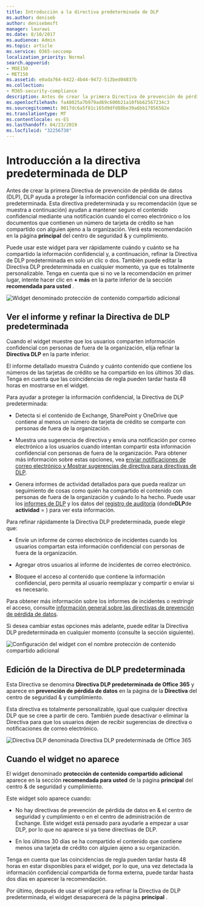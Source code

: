 ```yaml
---
title: Introducción a la directiva predeterminada de DLP
ms.author: deniseb
author: denisebmsft
manager: laurawi
ms.date: 8/10/2017
ms.audience: Admin
ms.topic: article
ms.service: O365-seccomp
localization_priority: Normal
search.appverid:
- MOE150
- MET150
ms.assetid: e0ada764-6422-4b44-9472-513bed04837b
ms.collection:
- M365-security-compliance
description: Antes de crear la primera Directiva de prevención de pérdida de datos (DLP), DLP ayuda a proteger la información confidencial con una directiva predeterminada. Esta directiva predeterminada y su recomendación (que se muestra a continuación) ayudan a mantener seguro el contenido confidencial mediante una notificación cuando el correo electrónico o los documentos que contienen un número de tarjeta de crédito se han compartido con alguien ajeno a la organización.
ms.openlocfilehash: fa48025a7b979ad69c600b21a10fbb62567234c3
ms.sourcegitcommit: 0017dc6a5f81c165d9dfd88be39a6bb17856582e
ms.translationtype: MT
ms.contentlocale: es-ES
ms.lasthandoff: 04/23/2019
ms.locfileid: "32256738"
---
```

# <a name="get-started-with-the-default-dlp-policy"></a>Introducción a la directiva predeterminada de DLP

Antes de crear la primera Directiva de prevención de pérdida de datos (DLP), DLP ayuda a proteger la información confidencial con una directiva predeterminada. Esta directiva predeterminada y su recomendación (que se muestra a continuación) ayudan a mantener seguro el contenido confidencial mediante una notificación cuando el correo electrónico o los documentos que contienen un número de tarjeta de crédito se han compartido con alguien ajeno a la organización. Verá esta recomendación en la página **principal** del centro de seguridad &amp; y cumplimiento. 
  
Puede usar este widget para ver rápidamente cuándo y cuánto se ha compartido la información confidencial y, a continuación, refinar la Directiva de DLP predeterminada en solo un clic o dos. También puede editar la Directiva DLP predeterminada en cualquier momento, ya que es totalmente personalizable. Tenga en cuenta que si no ve la recomendación en primer lugar, intente hacer clic en **+ más** en la parte inferior de la sección **recomendada para usted** . 
  
![Widget denominado protección de contenido compartido adicional](media/2bae6dbc-cc92-4f35-b54c-c36e60226b5b.png)
  
## <a name="view-the-report-and-refine-the-default-dlp-policy"></a>Ver el informe y refinar la Directiva de DLP predeterminada

Cuando el widget muestre que los usuarios comparten información confidencial con personas de fuera de la organización, elija refinar la **Directiva DLP** en la parte inferior. 
  
El informe detallado muestra Cuándo y cuánto contenido que contiene los números de las tarjetas de crédito se ha compartido en los últimos 30 días. Tenga en cuenta que las coincidencias de regla pueden tardar hasta 48 horas en mostrarse en el widget.
  
Para ayudar a proteger la información confidencial, la Directiva de DLP predeterminada:
  
- Detecta si el contenido de Exchange, SharePoint y OneDrive que contiene al menos un número de tarjeta de crédito se comparte con personas de fuera de la organización.
    
- Muestra una sugerencia de directiva y envía una notificación por correo electrónico a los usuarios cuando intentan compartir esta información confidencial con personas de fuera de la organización. Para obtener más información sobre estas opciones, vea [enviar notificaciones de correo electrónico y Mostrar sugerencias de directiva para directivas de DLP](use-notifications-and-policy-tips.md).
    
- Genera informes de actividad detallados para que pueda realizar un seguimiento de cosas como quién ha compartido el contenido con personas de fuera de la organización y cuándo lo ha hecho. Puede usar los [informes de DLP](view-the-dlp-reports.md) y los datos del [registro de auditoría](search-the-audit-log-in-security-and-compliance.md) (donde**DLP**de **actividad** = ) para ver esta información.
    
Para refinar rápidamente la Directiva DLP predeterminada, puede elegir que:
  
- Envíe un informe de correo electrónico de incidentes cuando los usuarios compartan esta información confidencial con personas de fuera de la organización.
    
- Agregar otros usuarios al informe de incidentes de correo electrónico.
    
- Bloquee el acceso al contenido que contiene la información confidencial, pero permita al usuario reemplazar y compartir o enviar si es necesario.
    
Para obtener más información sobre los informes de incidentes o restringir el acceso, consulte [información general sobre las directivas de prevención de pérdida de datos](data-loss-prevention-policies.md).
  
Si desea cambiar estas opciones más adelante, puede editar la Directiva DLP predeterminada en cualquier momento (consulte la sección siguiente).
  
![Configuración del widget con el nombre protección de contenido compartido adicional](media/dad30a84-2715-4c0a-a5c5-44d85492363e.png)
  
## <a name="edit-the-default-dlp-policy"></a>Edición de la Directiva de DLP predeterminada

Esta Directiva se denomina **Directiva DLP predeterminada de Office 365** y aparece en **prevención de pérdida de datos** en la página de la **Directiva** del centro de seguridad &amp; y cumplimiento. 
  
Esta directiva es totalmente personalizable, igual que cualquier directiva DLP que se cree a partir de cero. También puede desactivar o eliminar la Directiva para que los usuarios dejen de recibir sugerencias de directiva o notificaciones de correo electrónico.
  
![Directiva DLP denominada Directiva DLP predeterminada de Office 365](media/260731e8-4d57-4c98-abec-07b052ec48d5.png)
  
## <a name="when-the-widget-does-and-does-not-appear"></a>Cuando el widget no aparece

El widget denominado **protección de contenido compartido adicional** aparece en la sección **recomendada para usted** de la página **principal** del centro &amp; de seguridad y cumplimiento. 
  
Este widget solo aparece cuando:
  
- No hay directivas de prevención de pérdida de datos en &amp; el centro de seguridad y cumplimiento o en el centro de administración de Exchange. Este widget está pensado para ayudarle a empezar a usar DLP, por lo que no aparece si ya tiene directivas de DLP.
    
- En los últimos 30 días se ha compartido el contenido que contiene menos una tarjeta de crédito con alguien ajeno a su organización.
    
Tenga en cuenta que las coincidencias de regla pueden tardar hasta 48 horas en estar disponibles para el widget, por lo que, una vez detectada la información confidencial compartida de forma externa, puede tardar hasta dos días en aparecer la recomendación.
  
Por último, después de usar el widget para refinar la Directiva de DLP predeterminada, el widget desaparecerá de la página **principal** . 
  

